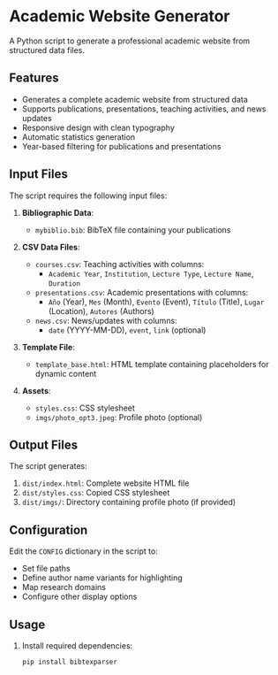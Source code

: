 # Academic Website Generator

A Python script to generate a professional academic website from structured data files.

## Features

- Generates a complete academic website from structured data
- Supports publications, presentations, teaching activities, and news updates
- Responsive design with clean typography
- Automatic statistics generation
- Year-based filtering for publications and presentations

## Input Files

The script requires the following input files:

1. **Bibliographic Data**:
   - `mybiblio.bib`: BibTeX file containing your publications

2. **CSV Data Files**:
   - `courses.csv`: Teaching activities with columns:
     - `Academic Year`, `Institution`, `Lecture Type`, `Lecture Name`, `Duration`
   - `presentations.csv`: Academic presentations with columns:
     - `Año` (Year), `Mes` (Month), `Evento` (Event), `Título` (Title), `Lugar` (Location), `Autores` (Authors)
   - `news.csv`: News/updates with columns:
     - `date` (YYYY-MM-DD), `event`, `link` (optional)

3. **Template File**:
   - `template_base.html`: HTML template containing placeholders for dynamic content

4. **Assets**:
   - `styles.css`: CSS stylesheet
   - `imgs/photo_opt3.jpeg`: Profile photo (optional)

## Output Files

The script generates:

1. `dist/index.html`: Complete website HTML file
2. `dist/styles.css`: Copied CSS stylesheet
3. `dist/imgs/`: Directory containing profile photo (if provided)

## Configuration

Edit the `CONFIG` dictionary in the script to:

- Set file paths
- Define author name variants for highlighting
- Map research domains
- Configure other display options

## Usage

1. Install required dependencies:
   ```bash
   pip install bibtexparser


